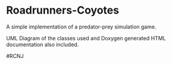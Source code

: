 # Roadrunners-Coyotes
A simple implementation of a predator-prey simulation game.

UML Diagram of the classes used and Doxygen generated HTML documentation also included.

#RCNJ
